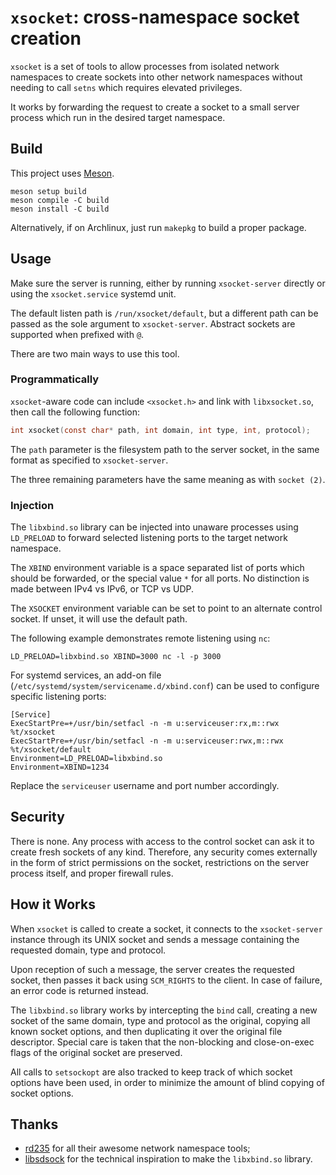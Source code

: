 # `xsocket`: cross-namespace socket creation

`xsocket` is a set of tools to allow processes from isolated network namespaces to create sockets into other network namespaces without needing to call `setns` which requires elevated privileges.

It works by forwarding the request to create a socket to a small server process which run in the desired target namespace.

## Build

This project uses [Meson](https://mesonbuild.com/).

```
meson setup build
meson compile -C build
meson install -C build
```

Alternatively, if on Archlinux, just run `makepkg` to build a proper package.

## Usage

Make sure the server is running, either by running `xsocket-server` directly or using the `xsocket.service` systemd unit.

The default listen path is `/run/xsocket/default`, but a different path can be passed as the sole argument to `xsocket-server`. Abstract sockets are supported when prefixed with `@`.

There are two main ways to use this tool.

### Programmatically

`xsocket`-aware code can include `<xsocket.h>` and link with `libxsocket.so`, then call the following function:

```c
int xsocket(const char* path, int domain, int type, int, protocol);
```

The `path` parameter is the filesystem path to the server socket, in the same format as specified to `xsocket-server`.

The three remaining parameters have the same meaning as with `socket (2)`.

### Injection

The `libxbind.so` library can be injected into unaware processes using `LD_PRELOAD` to forward selected listening ports to the target network namespace.

The `XBIND` environment variable is a space separated list of ports which should be forwarded, or the special value `*` for all ports. No distinction is made between IPv4 vs IPv6, or TCP vs UDP.

The `XSOCKET` environment variable can be set to point to an alternate control socket. If unset, it will use the default path.

The following example demonstrates remote listening using `nc`:

```
LD_PRELOAD=libxbind.so XBIND=3000 nc -l -p 3000
```

For systemd services, an add-on file (`/etc/systemd/system/servicename.d/xbind.conf`) can be used to configure specific listening ports:

```
[Service]
ExecStartPre=+/usr/bin/setfacl -n -m u:serviceuser:rx,m::rwx %t/xsocket
ExecStartPre=+/usr/bin/setfacl -n -m u:serviceuser:rwx,m::rwx %t/xsocket/default
Environment=LD_PRELOAD=libxbind.so
Environment=XBIND=1234
```

Replace the `serviceuser` username and port number accordingly.

## Security

There is none. Any process with access to the control socket can ask it to create fresh sockets of any kind. Therefore, any security comes externally in the form of strict permissions on the socket, restrictions on the server process itself, and proper firewall rules.

## How it Works

When `xsocket` is called to create a socket, it connects to the `xsocket-server` instance through its UNIX socket and sends a message containing the requested domain, type and protocol.

Upon reception of such a message, the server creates the requested socket, then passes it back using `SCM_RIGHTS` to the client. In case of failure, an error code is returned instead.

The `libxbind.so` library works by intercepting the `bind` call, creating a new socket of the same domain, type and protocol as the original, copying all known socket options, and then duplicating it over the original file descriptor. Special care is taken that the non-blocking and close-on-exec flags of the original socket are preserved.

All calls to `setsockopt` are also tracked to keep track of which socket options have been used, in order to minimize the amount of blind copying of socket options.

## Thanks

- [rd235](https://github.com/rd235) for all their awesome network namespace tools;
- [libsdsock](https://github.com/ryancdotorg/libsdsock) for the technical inspiration to make the `libxbind.so` library.
